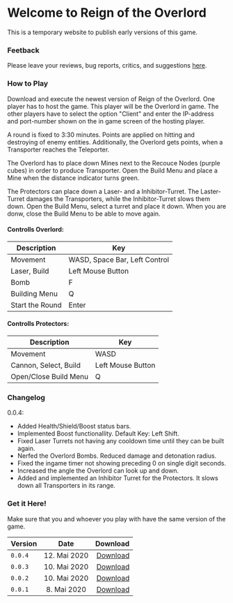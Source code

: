 # Welcome to Reign of the Overlord

This is a temporary website to publish early versions of this game.

### Feetback

Please leave your reviews, bug reports, critics, and suggestions [here](https://twitter.com/OverlordReign).

### How to Play

Download and execute the newest version of Reign of the Overlord.
One player has to host the game. This player will be the Overlord in game.
The other players have to select the option "Client" and enter the IP-address and port-number shown on the in game screen of the hosting player.

A round is fixed to 3:30 minutes. Points are applied on hitting and destroying of enemy entities. Additionally, the Overlord gets points, when a Transporter reaches the Teleporter.

The Overlord has to place down Mines next to the Recouce Nodes (purple cubes) in order to produce Transporter.
Open the Build Menu and place a Mine when the distance indicator turns green.

The Protectors can place down a Laser- and a Inhibitor-Turret. The Laster-Turret damages the Transporters, while the Inhibitor-Turret slows them down.
Open the Build Menu, select a turret and place it down. When you are donw, close the Build Menu to be able to move again.


#### Controlls Overlord:

|Description|Key|
|-|-|
|Movement|WASD, Space Bar, Left Control|
|Laser, Build|Left Mouse Button|
|Bomb|F|
|Building Menu|Q|
|Start the Round|Enter|

#### Controlls Protectors:

|Description|Key|
|-|-|
|Movement|WASD|
|Cannon, Select, Build|Left Mouse Button|
|Open/Close Build Menu|Q|

### Changelog

0.0.4:

* Added Health/Shield/Boost status bars.
* Implemented Boost functionallity. Default Key: Left Shift.
* Fixed Laser Turrets not having any cooldown time until they can be built again.
* Nerfed the Overlord Bombs. Reduced damage and detonation radius.
* Fixed the ingame timer not showing preceding 0 on single digit seconds.
* Increased the angle the Overlord can look up and down.
* Added and implemented an Inhibitor Turret for the Protectors. It slows down all Transporters in its range.

### Get it Here!

Make sure that you and whoever you play with have the same version of the game.

|Version|Date|Download|
|-|:-:|-:|
|`0.0.4`|12. Mai 2020|[Download](https://github.com/FrankyTheZapp/reignoftheoverlord/releases/download/0.0.4/Overlord_0.0.4.exe)
|`0.0.3`|10. Mai 2020|[Download](https://github.com/FrankyTheZapp/reignoftheoverlord/releases/download/0.0.3/Overlord_0.0.3.rar)|
|`0.0.2`|10. Mai 2020|[Download](https://github.com/FrankyTheZapp/reignoftheoverlord/releases/download/0.0.2/Overlord_0.0.2.exe)|
|`0.0.1`|8. Mai 2020|[Download](https://github.com/FrankyTheZapp/reignoftheoverlord/releases/download/0.0.1v/Overlord.exe)|


